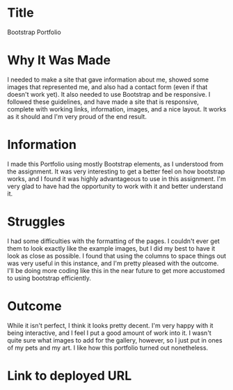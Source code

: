 # Title
Bootstrap Portfolio

# Why It Was Made
I needed to make a site that gave information about me, showed some images that represented me, and also had a contact form (even if that doesn't work yet). It also needed to use Bootstrap and be responsive. I followed these guidelines, and have made a site that is responsive, complete with working links, information, images, and a nice layout. It works as it should and I'm very proud of the end result.

# Information
I made this Portfolio using mostly Bootstrap elements, as I understood from the assignment. It was very interesting to get a better feel on how bootstrap works, and I found it was highly advantageous to use in this assignment. I'm very glad to have had the opportunity to work with it and better understand it. 

# Struggles
I had some difficulties with the formatting of the pages. I couldn't ever get them to look exactly like the example images, but I did my best to have it look as close as possible. I found that using the columns to space things out was very useful in this instance, and I'm pretty pleased with the outcome. I'll be doing more coding like this in the near future to get more accustomed to using bootstrap efficiently.

# Outcome
While it isn't perfect, I think it looks pretty decent. I'm very happy with it being interactive, and I feel I put a good amount of work into it. I wasn't quite sure what images to add for the gallery, however, so I just put in ones of my pets and my art. I like how this portfolio turned out nonetheless.

# Link to deployed URL